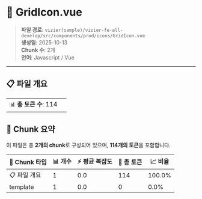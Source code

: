# 📄 GridIcon.vue

> **파일 경로**: `vizier(sample)/vizier-fe-all-develop/src/components/prod/icons/GridIcon.vue`  
> **생성일**: 2025-10-13  
> **Chunk 수**: 2개  
> **언어**: Javascript / Vue
---


## 📋 파일 개요

| | |
|--|--|
| 📊 **총 토큰 수**: 114 |  |






## 🧩 Chunk 요약

이 파일은 총 **2개의 chunk**로 구성되어 있으며, **114개의 토큰**을 포함합니다.

| 🧩 Chunk 타입 | 📊 개수 | ⚡ 평균 복잡도 | 📝 총 토큰 | 📈 비율 |
|---------------|--------|-------------|----------|--------|
| 📋 파일 개요 | 1 | 0.0 | 114 | 100.0% |
| template | 1 | 0.0 | 0 | 0.0% |

